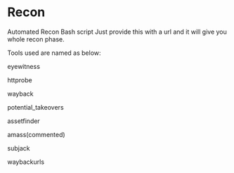 # Recon
Automated Recon Bash script
Just provide this with a url and it will give you whole recon phase.

Tools used are named as below:

eyewitness

httprobe

wayback

potential_takeovers

assetfinder

amass(commented)

subjack

waybackurls
